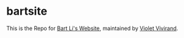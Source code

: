 # bartsite

This is the Repo for [Bart Li's Website](https://bart26.github.io/bartsite/), maintained by [Violet Vivirand](https://github.com/VioletVivirand).
